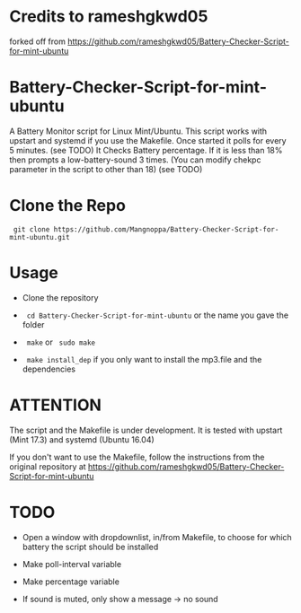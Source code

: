 # Credits to rameshgkwd05
forked off from https://github.com/rameshgkwd05/Battery-Checker-Script-for-mint-ubuntu

# Battery-Checker-Script-for-mint-ubuntu
A Battery Monitor script for Linux Mint/Ubuntu.
This script works with upstart and systemd if you use the Makefile.
Once started it polls for every 5 minutes. (see TODO)
It Checks Battery percentage. If it is less than 18% then prompts a low-battery-sound 3 times.
(You can modify chekpc parameter in the script to other than 18) (see TODO)


# Clone the Repo
` git clone https://github.com/Mangnoppa/Battery-Checker-Script-for-mint-ubuntu.git`

# Usage
- Clone the repository

- ` cd Battery-Checker-Script-for-mint-ubuntu` or the name you gave the folder

- ` make` or ` sudo make`

- ` make install_dep` if you only want to install the mp3.file and the dependencies

# ATTENTION
The script and the Makefile is under development. It is tested with upstart (Mint 17.3) and systemd (Ubuntu 16.04)

If you don't want to use the Makefile, follow the instructions from the
original repository at https://github.com/rameshgkwd05/Battery-Checker-Script-for-mint-ubuntu

# TODO
- Open a window with dropdownlist, in/from Makefile, to choose for which battery the script should be installed

- Make poll-interval variable

- Make percentage variable

- If sound is muted, only show a message -> no sound
